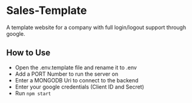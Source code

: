 # Sales-Template
A template website for a company with full login/logout support through google.

## How to Use
* Open the .env.template file and rename it to .env
* Add a PORT Number to run the server on
* Enter a MONGODB Uri to connect to the backend
* Enter your google credentials (Client ID and Secret)
* Run ```npm start```
